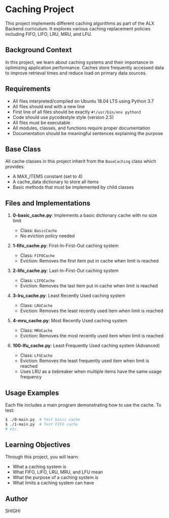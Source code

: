 # Caching Project

This project implements different caching algorithms as part of the ALX Backend curriculum. It explores various caching replacement policies including FIFO, LIFO, LRU, MRU, and LFU.

## Background Context

In this project, we learn about caching systems and their importance in optimizing application performance. Caches store frequently accessed data to improve retrieval times and reduce load on primary data sources.

## Requirements

* All files interpreted/compiled on Ubuntu 18.04 LTS using Python 3.7
* All files should end with a new line
* First line of all files should be exactly `#!/usr/bin/env python3`
* Code should use pycodestyle style (version 2.5)
* All files must be executable
* All modules, classes, and functions require proper documentation
* Documentation should be meaningful sentences explaining the purpose

## Base Class

All cache classes in this project inherit from the `BaseCaching` class which provides:
- A MAX_ITEMS constant (set to 4)
- A cache_data dictionary to store all items
- Basic methods that must be implemented by child classes

## Files and Implementations

1. **0-basic_cache.py**: Implements a basic dictionary cache with no size limit
   - Class: `BasicCache`
   - No eviction policy needed

2. **1-fifo_cache.py**: First-In-First-Out caching system
   - Class: `FIFOCache`
   - Eviction: Removes the first item put in cache when limit is reached

3. **2-lifo_cache.py**: Last-In-First-Out caching system
   - Class: `LIFOCache`
   - Eviction: Removes the last item put in cache when limit is reached

4. **3-lru_cache.py**: Least Recently Used caching system
   - Class: `LRUCache`
   - Eviction: Removes the least recently used item when limit is reached

5. **4-mru_cache.py**: Most Recently Used caching system
   - Class: `MRUCache`
   - Eviction: Removes the most recently used item when limit is reached

6. **100-lfu_cache.py**: Least Frequently Used caching system (Advanced)
   - Class: `LFUCache`
   - Eviction: Removes the least frequently used item when limit is reached
   - Uses LRU as a tiebreaker when multiple items have the same usage frequency

## Usage Examples

Each file includes a main program demonstrating how to use the cache. To test:

```bash
$ ./0-main.py  # Test basic cache
$ ./1-main.py  # Test FIFO cache
# etc.
```

## Learning Objectives

Through this project, you will learn:
- What a caching system is
- What FIFO, LIFO, LRU, MRU, and LFU mean
- What the purpose of a caching system is
- What limits a caching system can have

## Author
SHIGHI
